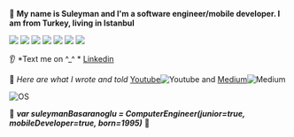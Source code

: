 :raising_hand: **My name is Suleyman and I'm a software engineer/mobile developer. I am from Turkey, living in Istanbul** 

![](https://img.shields.io/badge/Code-Kotlin-informational?style=flat&logo=<LOGO_NAME>&logoColor=black&color=yellow)
![](https://img.shields.io/badge/Code-Java-informational?style=flat&logo=<LOGO_NAME>&logoColor=black&color=yellow)
![](https://img.shields.io/badge/Code-ReactNative-informational?style=flat&logo=<LOGO_NAME>&logoColor=black&color=yellow)
![](https://img.shields.io/badge/Code-NodeJS-informational?style=flat&logo=<LOGO_NAME>&logoColor=black&color=yellow)
![](https://img.shields.io/badge/OS-MacOS-informational?style=flat&logo=<LOGO_NAME>&logoColor=black&color=yellow)
![](https://img.shields.io/badge/OS-Microsoft-informational?style=flat&logo=<LOGO_NAME>&logoColor=black&color=yellow)
![](https://img.shields.io/badge/OS-Linux(Ubuntu)-informational?style=flat&logo=<LOGO_NAME>&logoColor=black&color=yellow)

:ear: *Text me on ^_^ * [Linkedin](https://www.linkedin.com/in/basaransuleyman/) 

:gem: *Here are what I wrote and told* [Youtube](https://www.youtube.com/channel/UCpP5fwJG9qYnHS0YG13liAg/videos)![Youtube](https://icons.iconarchive.com/icons/dakirby309/simply-styled/16/YouTube-icon.png) and [Medium](https://basaransuleyman.medium.com/)![Medium](https://icons-for-free.com/iconfiles/png/16/logo+media+medium+social+icon-1320193180197134651.png)

![OS](https://i.guim.co.uk/img/static/sys-images/Guardian/Pix/pictures/2014/10/2/1412248789926/f7a97e1d-1915-45fd-b8c5-20e5d934ed73-620x371.png?width=445&quality=45&auto=format&fit=max&dpr=2&s=00e127e43000ecd6f435e012afcdf930)


:turtle:   **_var suleymanBasaranoglu = ComputerEngineer(junior=true, mobileDeveloper=true, born=1995)_** :ant:

